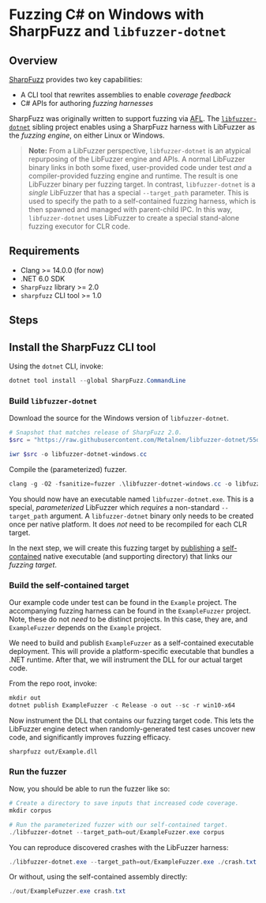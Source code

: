 # Fuzzing C# on Windows with SharpFuzz and `libfuzzer-dotnet`

## Overview

[SharpFuzz](https://github.com/metalnem/sharpfuzz) provides two key capabilities:
- A CLI tool that rewrites assemblies to enable _coverage feedback_
- C# APIs for authoring _fuzzing harnesses_

SharpFuzz was originally written to support fuzzing via [AFL](https://github.com/google/AFL).
The [`libfuzzer-dotnet`](https://github.com/metalnem/libfuzzer-dotnet) sibling project
enables using a SharpFuzz harness with LibFuzzer as the _fuzzing engine_,
on either Linux or Windows.

> **Note:** From a LibFuzzer perspective, `libfuzzer-dotnet` is an atypical repurposing of the LibFuzzer engine and APIs.
> A normal LibFuzzer binary links in both some fixed, user-provided code under test
> _and_ a compiler-provided fuzzing engine and runtime.
> The result is one LibFuzzer binary per fuzzing target.
> In contrast, `libfuzzer-dotnet` is a _single_ LibFuzzer that has a special `--target_path` parameter.
> This is used to specify the path to a self-contained fuzzing harness,
> which is then spawned and managed with parent-child IPC.
> In this way, `libfuzzer-dotnet` uses LibFuzzer to create a special stand-alone fuzzing executor
> for CLR code.

## Requirements

- Clang >= 14.0.0 (for now)
- .NET 6.0 SDK
- `SharpFuzz` library >= 2.0
- `sharpfuzz` CLI tool >= 1.0

## Steps

## Install the SharpFuzz CLI tool

Using the `dotnet` CLI, invoke:

```powershell
dotnet tool install --global SharpFuzz.CommandLine
```

### Build `libfuzzer-dotnet`

Download the source for the Windows version of `libfuzzer-dotnet`.

```powershell
# Snapshot that matches release of SharpFuzz 2.0.
$src = "https://raw.githubusercontent.com/Metalnem/libfuzzer-dotnet/55d84f84b3540c864371e855c2a5ecb728865d97/libfuzzer-dotnet-windows.cc"

iwr $src -o libfuzzer-dotnet-windows.cc
```

Compile the (parameterized) fuzzer.

```powershell
clang -g -O2 -fsanitize=fuzzer .\libfuzzer-dotnet-windows.cc -o libfuzzer-dotnet.exe
```

You should now have an executable named `libfuzzer-dotnet.exe`.
This is a special, _parameterized_ LibFuzzer which
_requires_ a non-standard `--target_path` argument.
A `libfuzzer-dotnet` binary only needs to be created once per native platform.
It does _not_ need to be recompiled for each CLR target.

In the next step, we will create this fuzzing target by
[publishing](https://docs.microsoft.com/en-us/dotnet/core/tools/dotnet-publish)
a [self-contained](https://docs.microsoft.com/en-us/dotnet/core/deploying/deploy-with-cli#self-contained-deployment)
native executable (and supporting directory) that links our _fuzzing target_.

### Build the self-contained target

Our example code under test can be found in the `Example` project.
The accompanying fuzzing harness can be found in the `ExampleFuzzer` project.
Note, these do not _need_ to be distinct projects.
In this case, they are, and `ExampleFuzzer` depends on the `Example` project.

We need to build and publish `ExampleFuzzer` as a self-contained executable deployment.
This will provide a platform-specific executable that bundles a .NET runtime.
After that, we will instrument the DLL for our actual target code.

From the repo root, invoke:

```powershell
mkdir out
dotnet publish ExampleFuzzer -c Release -o out --sc -r win10-x64
```

Now instrument the DLL that contains our fuzzing target code.
This lets the LibFuzzer engine detect when randomly-generated test cases uncover new code,
and significantly improves fuzzing efficacy.

```
sharpfuzz out/Example.dll
```

### Run the fuzzer

Now, you should be able to run the fuzzer like so:

```powershell
# Create a directory to save inputs that increased code coverage.
mkdir corpus

# Run the parameterized fuzzer with our self-contained target.
./libfuzzer-dotnet --target_path=out/ExampleFuzzer.exe corpus
```

You can reproduce discovered crashes with the LibFuzzer harness:

```powershell
./libfuzzer-dotnet.exe --target_path=out/ExampleFuzzer.exe ./crash.txt
```

Or without, using the self-contained assembly directly:

```powershell
./out/ExampleFuzzer.exe crash.txt
```
